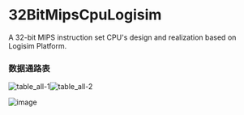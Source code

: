 # 32BitMipsCpuLogisim
A 32-bit MIPS instruction set CPU's design and realization based on Logisim Platform.

### 数据通路表
![table_all-1](https://cloud.githubusercontent.com/assets/8684553/23412995/4db1aa4e-fe12-11e6-9b05-ca44c6fc9406.jpg)![table_all-2](https://cloud.githubusercontent.com/assets/8684553/23412992/4d7742e6-fe12-11e6-9208-f8f42b1ed87b.jpg)

![image](https://cloud.githubusercontent.com/assets/8684553/23443930/161263f2-fe6d-11e6-9305-b425d7ca101f.png)
